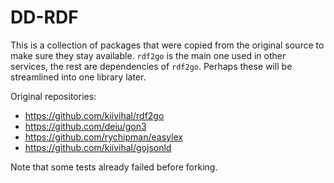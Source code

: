 # DD-RDF

This is a collection of packages that were copied from the original source to make sure they stay available. `rdf2go` is the main one used in other services, the rest are dependencies of `rdf2go`. Perhaps these will be streamlined into one library later.

Original repositories:

* https://github.com/kiivihal/rdf2go
* https://github.com/deiu/gon3
* https://github.com/rychipman/easylex
* https://github.com/kiivihal/gojsonld

Note that some tests already failed before forking.
